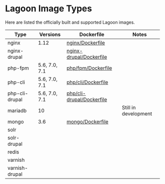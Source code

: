 # Lagoon Image Types

Here are listed the officially built and supported Lagoon images.

| Type           | Versions      | Dockerfile                                                                                                   | Notes                |
| ---------------| --------------| -------------------------------------------------------------------------------------------------------------| ---------------------|
| nginx          | 1.12          | [nginx/Dockerfile](https://github.com/amazeeio/lagoon/blob/master/images/nginx/Dockerfile)                   |                      |
| nginx-drupal   |               | [nginx-drupal/Dockerfile](https://github.com/amazeeio/lagoon/blob/master/images/nginx-drupal/Dockerfile)     |                      |
| php-fpm        | 5.6, 7.0, 7.1 | [php/fpm/Dockerfile](https://github.com/amazeeio/lagoon/blob/master/images/php/fpm/Dockerfile)               |                      |
| php-cli        | 5.6, 7.0, 7.1 | [php/cli/Dockerfile](https://github.com/amazeeio/lagoon/blob/master/images/php/cli/Dockerfile)               |                      |
| php-cli-drupal | 5.6, 7.0, 7.1 | [php/cli-drupal/Dockerfile](https://github.com/amazeeio/lagoon/blob/master/images/php/cli-drupal/Dockerfile) |                      |
| mariadb        | 10            |                                                                                                              | Still in development |
| mongo          | 3.6           | [mongo/Dockerfile](https://github.com/amazeeio/lagoon/blob/master/images/mongo/Dockerfile)                   |                      |
| solr           |               |                                                                                                              |                      |
| solr-drupal    |               |                                                                                                              |                      |
| redis          |               |                                                                                                              |                      |
| varnish        |               |                                                                                                              |                      |
| varnish-drupal |               |                                                                                                              |                      |
